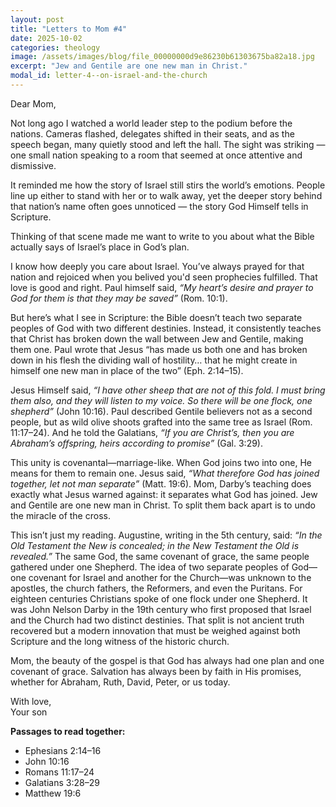 ```yaml
---
layout: post
title: "Letters to Mom #4"
date: 2025-10-02
categories: theology
image: /assets/images/blog/file_00000000d9e86230b61303675ba82a18.jpg
excerpt: "Jew and Gentile are one new man in Christ."
modal_id: letter-4--on-israel-and-the-church
---
```

Dear Mom,

Not long ago I watched a world leader step to the podium before the nations. Cameras flashed, delegates shifted in their seats, and as the speech began, many quietly stood and left the hall. The sight was striking — one small nation speaking to a room that seemed at once attentive and dismissive.

It reminded me how the story of Israel still stirs the world’s emotions. People line up either to stand with her or to walk away, yet the deeper story behind that nation’s name often goes unnoticed — the story God Himself tells in Scripture.

Thinking of that scene made me want to write to you about what the Bible actually says of Israel’s place in God’s plan.

I know how deeply you care about Israel. You’ve always prayed for that nation and rejoiced when you belived you'd seen prophecies fulfilled. That love is good and right. Paul himself said, *“My heart’s desire and prayer to God for them is that they may be saved”* (Rom. 10:1).

But here’s what I see in Scripture: the Bible doesn’t teach two separate peoples of God with two different destinies. Instead, it consistently teaches that Christ has broken down the wall between Jew and Gentile, making them one. Paul wrote that Jesus “has made us both one and has broken down in his flesh the dividing wall of hostility… that he might create in himself one new man in place of the two” (Eph. 2:14–15).

Jesus Himself said, *“I have other sheep that are not of this fold. I must bring them also, and they will listen to my voice. So there will be one flock, one shepherd”* (John 10:16). Paul described Gentile believers not as a second people, but as wild olive shoots grafted into the same tree as Israel (Rom. 11:17–24). And he told the Galatians, *“If you are Christ’s, then you are Abraham’s offspring, heirs according to promise”* (Gal. 3:29).

This unity is covenantal—marriage-like. When God joins two into one, He means for them to remain one. Jesus said, *“What therefore God has joined together, let not man separate”* (Matt. 19:6). Mom, Darby’s teaching does exactly what Jesus warned against: it separates what God has joined. Jew and Gentile are one new man in Christ. To split them back apart is to undo the miracle of the cross.

This isn’t just my reading. Augustine, writing in the 5th century, said: *“In the Old Testament the New is concealed; in the New Testament the Old is revealed.”* The same God, the same covenant of grace, the same people gathered under one Shepherd. The idea of two separate peoples of God—one covenant for Israel and another for the Church—was unknown to the apostles, the church fathers, the Reformers, and even the Puritans. For eighteen centuries Christians spoke of one flock under one Shepherd. It was John Nelson Darby in the 19th century who first proposed that Israel and the Church had two distinct destinies. That split is not ancient truth recovered but a modern innovation that must be weighed against both Scripture and the long witness of the historic church.

Mom, the beauty of the gospel is that God has always had one plan and one covenant of grace. Salvation has always been by faith in His promises, whether for Abraham, Ruth, David, Peter, or us today.

With love,  
Your son

**Passages to read together:**  
- Ephesians 2:14–16  
- John 10:16  
- Romans 11:17–24  
- Galatians 3:28–29  
- Matthew 19:6

